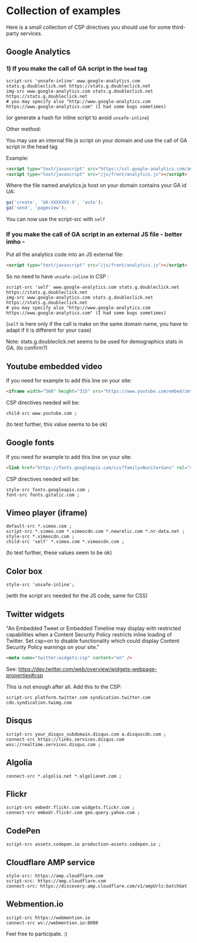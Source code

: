 # Collection of examples

Here is a small collection of CSP directives you should use for some third-party services.

## Google Analytics

### 1) If you make the call of GA script in the `head` tag

```
script-src 'unsafe-inline' www.google-analytics.com stats.g.doubleclick.net https://stats.g.doubleclick.net
img-src www.google-analytics.com stats.g.doubleclick.net https://stats.g.doubleclick.net
# you may specify also "http://www.google-analytics.com https://www.google-analytics.com" (I had some bugs sometimes)
```

(or generate a hash for inline script to avoid `unsafe-inline`)

Other method:

You may use an internal file js script on your domain and use the call of GA script in the head tag

Example:

```html
<script type="text/javascript" src="https://ssl.google-analytics.com/analytics.js"></script>
<script type="text/javascript" src="/js/front/analytics.js"></script>
```

Where the file named analytics.js host on your domain contains your GA id UA:
```javascript
ga('create', 'UA-XXXXXXX-X', 'auto');
ga('send', 'pageview');
```

You can now use the script-src with `self`

### If you make the call of GA script in an external JS file - __better imho__ -

Put all the analytics code into an JS external file:

```html
<script type="text/javascript" src="/js/front/analytics.js"></script>
```  

So no need to have `unsafe-inline` in CSP :

```
script-src 'self' www.google-analytics.com stats.g.doubleclick.net https://stats.g.doubleclick.net
img-src www.google-analytics.com stats.g.doubleclick.net https://stats.g.doubleclick.net
# you may specify also "http://www.google-analytics.com https://www.google-analytics.com" (I had some bugs sometimes)
```


(`self` is here only if the call is make on the same domain name, you have to adapt if it is different for your case)

Note: stats.g.doubleclick.net seems to be used for demographics stats in GA. (to confirm?)

## Youtube embedded video

If you need for example to add this line on your site:

```html
<iframe width="560" height="315" src="https://www.youtube.com/embed/zmtasab_9z4" frameborder="0" allowfullscreen></iframe>
```

CSP directives needed will be:

```
child-src www.youtube.com ;
```

(to test further, this value seems to be ok)

## Google fonts

If you need for example to add this line on your site:

```html
<link href="https://fonts.googleapis.com/css?family=Nunito+Sans" rel="stylesheet"> 
```

CSP directives needed will be:

```
style-src fonts.googleapis.com ;
font-src fonts.gstatic.com ;
```

## Vimeo player (iframe)

```
default-src *.vimeo.com ;
script-src *.vimeo.com *.vimeocdn.com *.newrelic.com *.nr-data.net ;
style-src *.vimeocdn.com ;
child-src 'self' *.vimeo.com *.vimeocdn.com ;
```

(to test further, these values seem to be ok)

## Color box

```
style-src 'unsafe-inline';
```

(with the script src needed for the JS code, same for CSS)


## Twitter widgets

"An Embedded Tweet or Embedded Timeline may display with restricted capabilities when a Content Security Policy restricts inline loading of Twitter. Set csp=on to disable functionality which could display Content Security Policy warnings on your site."

```html
<meta name="twitter:widgets:csp" content="on" />
```

See: https://dev.twitter.com/web/overview/widgets-webpage-properties#csp

This is not enough after all. Add this to the CSP:

```
script-src platform.twitter.com syndication.twitter.com cdn.syndication.twimg.com
```

## Disqus

```
script-src your_disqus_subdomain.disqus.com a.disquscdn.com ;
connect-src https://links.services.disqus.com wss://realtime.services.disqus.com ;
```

## Algolia

```
connect-src *.algolia.net *.algolianet.com ;
```

## Flickr

```
script-src embedr.flickr.com widgets.flickr.com ;
connect-src embedr.flickr.com geo.query.yahoo.com ;
```

## CodePen

```
script-src assets.codepen.io production-assets.codepen.io ;
```

## Cloudflare AMP service

```
style-src: https://amp.cloudflare.com 
script-src: https://amp.cloudflare.com 
connect-src: https://discovery.amp.cloudflare.com/v1/ampUrls:batchGet
```

## Webmention.io

```
script-src https://webmention.io
connect-src ws://webmention.io:8080
```

Feel free to participate. :)

